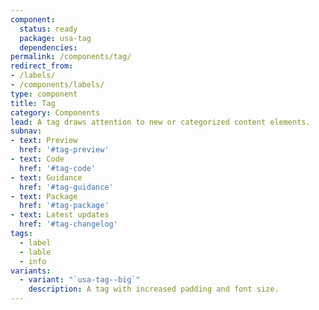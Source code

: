 ```yaml
---
component:
  status: ready
  package: usa-tag
  dependencies:
permalink: /components/tag/
redirect_from:
- /labels/
- /components/labels/
type: component
title: Tag
category: Components
lead: A tag draws attention to new or categorized content elements.
subnav:
- text: Preview
  href: '#tag-preview'
- text: Code
  href: '#tag-code'
- text: Guidance
  href: '#tag-guidance'
- text: Package
  href: '#tag-package'
- text: Latest updates
  href: '#tag-changelog'
tags:
  - label
  - lable
  - info
variants:
  - variant: "`usa-tag--big`"
    description: A tag with increased padding and font size.
---
```

